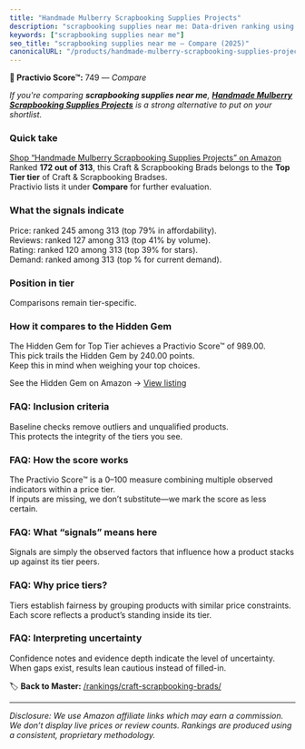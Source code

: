 ```yaml
---
title: "Handmade Mulberry Scrapbooking Supplies Projects"
description: "scrapbooking supplies near me: Data-driven ranking using the Practivio Score™. Positioned by quality, value, demand, findability, momentum."
keywords: ["scrapbooking supplies near me"]
seo_title: "scrapbooking supplies near me — Compare (2025)"
canonicalURL: "/products/handmade-mulberry-scrapbooking-supplies-projects-B0C6MHBQBT/"
---
```


**🛒 Practivio Score™:** 749 — _Compare_


*If you're comparing **scrapbooking supplies near me**, **[Handmade Mulberry Scrapbooking Supplies Projects](https://www.amazon.com/dp/B0C6MHBQBT?tag=practivio-20)** is a strong alternative to put on your shortlist.*
### Quick take
[Shop “Handmade Mulberry Scrapbooking Supplies Projects” on Amazon](https://www.amazon.com/dp/B0C6MHBQBT?tag=practivio-20)
Ranked **172 out of 313**, this Craft & Scrapbooking Brads belongs to the **Top Tier tier** of Craft & Scrapbooking Bradses.  
Practivio lists it under **Compare** for further evaluation.

### What the signals indicate
Price: ranked 245 among 313 (top 79% in affordability).  
Reviews: ranked 127 among 313 (top 41% by volume).  
Rating: ranked 120 among 313 (top 39% for stars).  
Demand: ranked  among 313 (top % for current demand).

### Position in tier
Comparisons remain tier-specific.

### How it compares to the Hidden Gem
The Hidden Gem for Top Tier achieves a Practivio Score™ of 989.00.  
This pick trails the Hidden Gem by 240.00 points.  
Keep this in mind when weighing your top choices.  

See the Hidden Gem on Amazon → [View listing](https://www.amazon.com/dp/B003DYZR6M?tag=practivio-20)

### FAQ: Inclusion criteria
Baseline checks remove outliers and unqualified products.  
This protects the integrity of the tiers you see.

### FAQ: How the score works
The Practivio Score™ is a 0–100 measure combining multiple observed indicators within a price tier.  
If inputs are missing, we don’t substitute—we mark the score as less certain.

### FAQ: What “signals” means here
Signals are simply the observed factors that influence how a product stacks up against its tier peers.

### FAQ: Why price tiers?
Tiers establish fairness by grouping products with similar price constraints.  
Each score reflects a product’s standing inside its tier.

### FAQ: Interpreting uncertainty
Confidence notes and evidence depth indicate the level of uncertainty.  
When gaps exist, results lean cautious instead of filled-in.

<!-- Missing template for Compare/CompareWithinPriceClass -->


🏷️ **Back to Master:** [/rankings/craft-scrapbooking-brads/](/rankings/craft-scrapbooking-brads/)

---
_Disclosure: We use Amazon affiliate links which may earn a commission. We don’t display live prices or review counts. Rankings are produced using a consistent, proprietary methodology._
